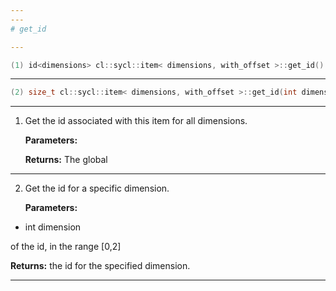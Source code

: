 ```yaml
---
---
# get_id

---
```


```cpp
(1) id<dimensions> cl::sycl::item< dimensions, with_offset >::get_id() const
```

---

```cpp
(2) size_t cl::sycl::item< dimensions, with_offset >::get_id(int dimension) const
```

---

1. Get the id associated with this item for all dimensions. 

   **Parameters:**

   **Returns:** The global 

---

2. Get the id for a specific dimension. 

   **Parameters:**

  * int dimension

   of the id, in the range [0,2] 

   **Returns:** the id for the specified dimension. 

---

